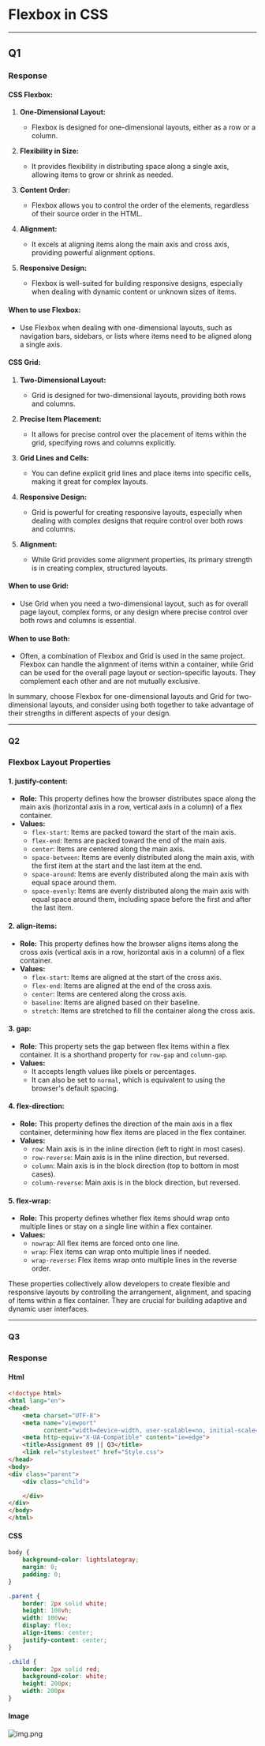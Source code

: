 # Flexbox in CSS

---

## Q1
### Response

#### CSS Flexbox:

1. **One-Dimensional Layout:**
    - Flexbox is designed for one-dimensional layouts, either as a row or a column.

2. **Flexibility in Size:**
    - It provides flexibility in distributing space along a single axis, allowing items to grow or shrink as needed.

3. **Content Order:**
    - Flexbox allows you to control the order of the elements, regardless of their source order in the HTML.

4. **Alignment:**
    - It excels at aligning items along the main axis and cross axis, providing powerful alignment options.

5. **Responsive Design:**
    - Flexbox is well-suited for building responsive designs, especially when dealing with dynamic content or unknown sizes of items.

#### When to use Flexbox:
- Use Flexbox when dealing with one-dimensional layouts, such as navigation bars, sidebars, or lists where items need to be aligned along a single axis.

#### CSS Grid:

1. **Two-Dimensional Layout:**
    - Grid is designed for two-dimensional layouts, providing both rows and columns.

2. **Precise Item Placement:**
    - It allows for precise control over the placement of items within the grid, specifying rows and columns explicitly.

3. **Grid Lines and Cells:**
    - You can define explicit grid lines and place items into specific cells, making it great for complex layouts.

4. **Responsive Design:**
    - Grid is powerful for creating responsive layouts, especially when dealing with complex designs that require control over both rows and columns.

5. **Alignment:**
    - While Grid provides some alignment properties, its primary strength is in creating complex, structured layouts.

#### When to use Grid:
- Use Grid when you need a two-dimensional layout, such as for overall page layout, complex forms, or any design where precise control over both rows and columns is essential.

#### When to use Both:
- Often, a combination of Flexbox and Grid is used in the same project. Flexbox can handle the alignment of items within a container, while Grid can be used for the overall page layout or section-specific layouts. They complement each other and are not mutually exclusive.

In summary, choose Flexbox for one-dimensional layouts and Grid for two-dimensional layouts, and consider using both together to take advantage of their strengths in different aspects of your design.

---

### Q2
### Flexbox Layout Properties

#### 1. justify-content:
- **Role:** This property defines how the browser distributes space along the main axis (horizontal axis in a row, vertical axis in a column) of a flex container.
- **Values:**
    - `flex-start`: Items are packed toward the start of the main axis.
    - `flex-end`: Items are packed toward the end of the main axis.
    - `center`: Items are centered along the main axis.
    - `space-between`: Items are evenly distributed along the main axis, with the first item at the start and the last item at the end.
    - `space-around`: Items are evenly distributed along the main axis with equal space around them.
    - `space-evenly`: Items are evenly distributed along the main axis with equal space around them, including space before the first and after the last item.

#### 2. align-items:
- **Role:** This property defines how the browser aligns items along the cross axis (vertical axis in a row, horizontal axis in a column) of a flex container.
- **Values:**
    - `flex-start`: Items are aligned at the start of the cross axis.
    - `flex-end`: Items are aligned at the end of the cross axis.
    - `center`: Items are centered along the cross axis.
    - `baseline`: Items are aligned based on their baseline.
    - `stretch`: Items are stretched to fill the container along the cross axis.

#### 3. gap:
- **Role:** This property sets the gap between flex items within a flex container. It is a shorthand property for `row-gap` and `column-gap`.
- **Values:**
    - It accepts length values like pixels or percentages.
    - It can also be set to `normal`, which is equivalent to using the browser's default spacing.

#### 4. flex-direction:
- **Role:** This property defines the direction of the main axis in a flex container, determining how flex items are placed in the flex container.
- **Values:**
    - `row`: Main axis is in the inline direction (left to right in most cases).
    - `row-reverse`: Main axis is in the inline direction, but reversed.
    - `column`: Main axis is in the block direction (top to bottom in most cases).
    - `column-reverse`: Main axis is in the block direction, but reversed.

#### 5. flex-wrap:
- **Role:** This property defines whether flex items should wrap onto multiple lines or stay on a single line within a flex container.
- **Values:**
    - `nowrap`: All flex items are forced onto one line.
    - `wrap`: Flex items can wrap onto multiple lines if needed.
    - `wrap-reverse`: Flex items wrap onto multiple lines in the reverse order.

These properties collectively allow developers to create flexible and responsive layouts by controlling the arrangement, alignment, and spacing of items within a flex container. They are crucial for building adaptive and dynamic user interfaces.

---

### Q3
### Response
#### Html
```html
<!doctype html>
<html lang="en">
<head>
    <meta charset="UTF-8">
    <meta name="viewport"
          content="width=device-width, user-scalable=no, initial-scale=1.0, maximum-scale=1.0, minimum-scale=1.0">
    <meta http-equiv="X-UA-Compatible" content="ie=edge">
    <title>Assignment 09 || Q3</title>
    <link rel="stylesheet" href="Style.css">
</head>
<body>
<div class="parent">
    <div class="child">

    </div>
</div>
</body>
</html>
```
#### CSS
```css
body {
    background-color: lightslategray;
    margin: 0;
    padding: 0;
}

.parent {
    border: 2px solid white;
    height: 100vh;
    width: 100vw;
    display: flex;
    align-items: center;
    justify-content: center;
}

.child {
    border: 2px solid red;
    background-color: white;
    height: 200px;
    width: 200px
}
```
#### Image
![img.png](img.png)